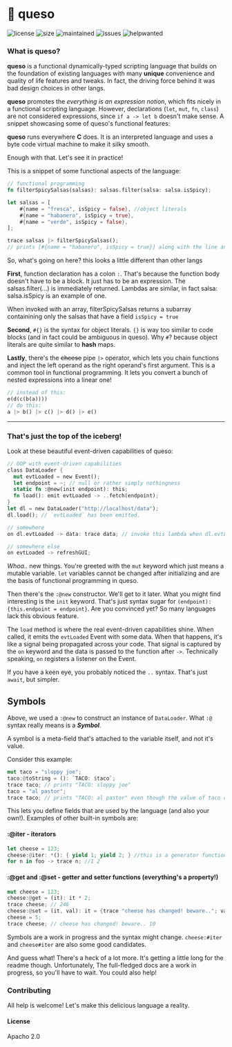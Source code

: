 # 🧀 **queso**

![license](https://img.shields.io/github/license/queso-lang/queso)
![size](https://img.shields.io/github/repo-size/queso-lang/queso)
![maintained](https://img.shields.io/maintenance/yes/2020)
![issues](https://img.shields.io/github/issues/queso-lang/queso)
![helpwanted](https://img.shields.io/github/labels/queso-lang/queso/help%20wanted)

### What is **queso**?

**queso** is a functional dynamically-typed scripting language that builds on the foundation of existing languages with many **unique** convenience and quality of life features and tweaks. In fact, the driving force behind it was bad design choices in other langs.

**queso** promotes the *everything is an expression notion*, which fits nicely in a functional scripting language. However, declarations (`let`, `mut`, `fn`, `class`) are not considered expressions,
since `if a -> let b` doesn't make sense.
A snippet showcasing some of queso's functional features:

**queso** runs everywhere **C** does. It is an interpreted language and uses a byte code virtual machine to make it silky smooth.

Enough with that. Let's see it in practice!

This is a snippet of some functional aspects of the language:
```rust
// functional programming
fn filterSpicySalsas(salsas): salsas.filter(salsa: salsa.isSpicy);

let salsas = [
    #{name = "fresca", isSpicy = false}, //object literals
    #{name = "habanero", isSpicy = true},
    #{name = "verde", isSpicy = false},
];

trace salsas |> filterSpicySalsas();
// prints [#{name = "habanero", isSpicy = true}] along with the line and filename
```
So, what's going on here? this looks a little different than other langs

**First**, function declaration has a colon `:`. That's because the function body doesn't have to be a block. It just has to be an expression. The salsas.filter(...) is immediately returned. Lambdas are similar, in fact salsa: salsa.isSpicy is an example of one.

When invoked with an array, filterSpicySalsas returns a subarray containining only the salsas that have a field `isSpicy = true`

**Second**, `#{}` is the syntax for object literals. `{}` is way too similar to code blocks (and in fact could be ambiguous in queso).
Why `#`? because object literals are quite similar to **hash** maps.

**Lastly**, there's the ~~cheese~~ pipe `|>` operator, which lets you chain functions and inject the left operand as the right operand's first argument. This is a common tool in functional programming. It lets you convert a bunch of nested expressions into a linear one!
```rust
// instead of this:
e(d(c(b(a))))
// do this:
a |> b() |> c() |> d() |> e()
```
---
### That's just the top of the iceberg!
Look at these beautiful event-driven capabilities of queso:
```rust
// OOP with event-driven capabilities
class DataLoader {
  mut evtLoaded = new Event();
  let endpoint = ~; // null or rather simply nothingness
  static fn :@new(init endpoint): this;
  fn load(): emit evtLoaded -> ..fetch(endpoint);
}
let dl = new DataLoader("http://localhost/data");
dl.load(); // `evtLoaded` has been emitted.

// somewhere
on dl.evtLoaded -> data: trace data; // invoke this lambda when dl.evtLoaded happens

// somewhere else
on evtLoaded -> refreshGUI;
```

*Whoa..* new things. You're greeted with the `mut` keyword which just means a mutable variable. `let` variables cannot be changed after initializing and are the basis of functional programming in queso.

Then there's the `:@new` constructor. We'll get to it later. What you might find interesting is the `init` keyword. That's just syntax sugar for `(endpoint): {this.endpoint = endpoint}`. Are you convinced yet? So many languages lack this obvious feature.

The `load` method is where the real event-driven capabilities shine. When called, it emits the `evtLoaded` Event with some data.
When that happens, it's like a signal being propagated across your code. That signal is captured by the `on` keyword and the data is passed to the function after `->`. Technically speaking, `on` registers a listener on the Event.

If you have a keen eye, you probably noticed the `..` syntax. That's just `await`, but simpler.

## Symbols

Above, we used a `:@new` to construct an instance of `DataLoader`. What `:@` syntax really means is a ***Symbol***.

A symbol is a meta-field that's attached to the variable itself, and not it's value.

Consider this example:

```rust
mut taco = "sloppy joe";
taco:@toString = (): `TACO: $taco`;
trace taco; // prints "TACO: sloppy joe"
taco = "al pastor";
trace taco; // prints "TACO: al pastor" even though the value of taco changed
```

This lets you define fields that are used by the language (and also your own!). Examples of other built-in symbols are:

#### :@iter - iterators
```rust
let cheese = 123;
cheese:@iter: *(): { yield 1; yield 2; } //this is a generator function
for n in foo -> trace n; //1 2
```

#### :@get and :@set - getter and setter functions (everything's a property!)
```rust
mut cheese = 123;
cheese:@get = (it): it * 2;
trace cheese; // 246
cheese:@set = (it, val): it = {trace "cheese has changed! beware.."; val};
cheese = 5;
trace cheese; // cheese has changed! beware.. 10
```

Symbols are a work in progress and the syntax might change. `cheese:#iter` and `cheese#iter` are also some good candidates.

And guess what! There's a heck of a lot more. It's getting a little long for the readme though. Unfortunately, The full-fledged docs are a work in progress, so you'll have to wait. You could also help!

### Contributing

All help is welcome! Let's make this delicious language a reality.

#### License

Apacho 2.0
